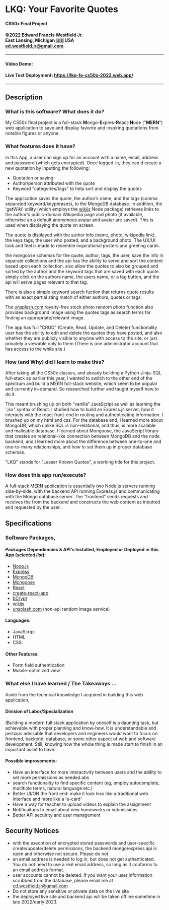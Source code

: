 # LKQ: Your Favorite Quotes
#### CS50x Final Project  
#### ©2022 **Edward Francis Westfield Jr.**<br/>East Lansing, Michigan &#127482;&#127480; USA<br/>ed.westfield.jr@gmail.com
---
#### Video Demo:  <URL HERE>
#### Live Test Deployment:  https://lkq-fe-cs50x-2022.web.app/
---
## Description 

### What is this software? What does it do? 

My CS50x final project is a full-stack **M**ongo-**E**xpres-**R**eact-**N**ode ("**MERN**") web application to save and display favorite and inspiring quotations from notable figures or anyone. 

### What features does it have? 

In this App, a user can sign up for an account with a name, email, address and password (which gets encrypted). Once logged-in, they can d create a new quotation by inputting the following:

- Quotation or saying
- Author/person attributed with the quote
- Keyword "categories/tags" to help sort and display the quotes

The application saves the quote, the author’s name, and the tags (comma separated keyword/keyphrases), to the MongoDB database. In addition, the 'getWiki' utility (which employs the [wikijs](https://www.npmjs.com/package/wikijs) Node package) retrieves links to the author's public-domain Wikipedia page and photo (if available, otherwise an a default anonymous avatar and avatar are saved). This is used when displaying the quote on screen.

The quote is displayed with the author info (name, photo, wikipedia link), the keys tags, the user who posted, and a background photo. The UX/UI look and feel is made to resemble inspirational posters and greeting cards. 

the mongoose schemas for the quote, author, tags, the user, save the info in separate collections and the api has the ability to serve and sort the content based upon each collection. also allow the quotes to also be grouped and sorted by the author and the keyword tags that are saved with each quote. simply click on the authors name, the users name, or a tag button, and the api will serve pages relevant to that tag. 

There is also a simple keyword search fuction that returns quote results with an exact partial sting match of either authors, quotes or tags. 

The [unsplssh.com](https://unsplash.com/) royalty-free stock photo random photo function also provides background image using the quotes tags as search terms for finding an appropriate/relevant image. 

The app has full "CRUD" (Create, Read, Update, and Delete) functionality user has the ability to edit and delete the quotes they have posted, and also whether they are publicly visible to anyone with access to the site, or just privately a viewable only to them (There is one administrator account that has access to the while site.)

### How (and Why) did I learn to make this?

After taking all the CS50x classes, and already building a Python-Jinja-SQL full-stack ap earlier this year, I wanted to switch to the other end of the spectrum and build a MERN full-stack website, which seem to be popular and currently in-demand. So researched further and taught myself how to do it. 

This meant brushing up on both “vanilla” JavaScript as well as learning the '.jsx" syntax of React. I studied how to build an Express.js server, how it interacts with the react front-end in routing and authenticating information. I brushed up on my html and css. For the database end, I learned more about MongoDB, which unlike SQL is non-relational, and thus, is more scalable and malleable database. I learned about Mongoose, the JavaScript library that creates an relational-like connection between MongoDB and the node backend, and I learned more about the difference between one-to-one and one-to-many relationships, and how to set them up in proper database schemas. 

"LKQ" stands for "Lesser Known Quotes", a working title for this project. 

###  How does this app run/execute?

A full-stack MERN application is essentially two Node.js servers running side-by-side, with the backend API running Express.js and communicating with the Mongo database server. The "frontend" sends requests and receives the from the backend and constructs the web content as inputted and requested by the user.  

## Specifications
### Software Packages, 
#### Packages Dependencies & API's Installed, Employed or Deployed in this App (*selected list*):

- [Node.js](https://nodejs.org/) 
- [Express](https://expressjs.com/)
- [MongoDB](https://www.mongodb.com/)
- [Mongoose](https://mongoosejs.com/)
- [React](https://express.com/)
- [create-react-app](https://create-react-app.dev/)
- [bCrypt](https://www.npmjs.com/package/bcrypt)
- [wikijs](https://www.npmjs.com/package/wikijs)
- [unsplash.com](https://unsplash.com/) (non-api random image service)

#### Languages:

- JavaScript
- HTML
- CSS

#### Other Features:
- Form field authentication
- Mobile-optimized view

### What else I have learned / The Takeaways ... 

Aside from the technical knowledge I acquired in building this web application,   

#### Division of Labor/Specialization 
(Building a modern full stack application by oneself is a daunting task, but achievable with proper planning and know-how. It is understandable and perhaps  advisable that developers and engineers would want to focus on frontend, backend, database, or some other aspect of web and software development. Still, knowing how the whole thing is made start to finish in an important asset to have.  

#### Possible improvements:

- Have an interface for more interactivity between users and the ability to set more permissions as needed.abs
- search functionality to find specific content (eg, employ autocomplete, muitltiple terms, natural language etc.)
- Better UI/ON the front end: make it look less like a traditional web interface and more like a 'e-card' 
- Have a way for teacher to upload videos to explain the assignment
- Notificaitons to email about new homeworks or submissions
- Better API secuirity and user management

## Security Notices

- with the execption of encrypted stored passwords and user-specific create/update/delete permissions, the backend mongo/express api is open and otherwise not secure. Please do not  
- an email address is needed to log in, but does not get authenticated. You do not need to use a real email address, so long as it conforms to an email address format. 
- user accounts cannot be deleted. If you want your user information scrubbed from the database, please email me at ed.westfield.jr@gmail.com
- Do not store any sensitive or ptivate data on the live site
- the deployed live site and backend api will be taken offline sometime in late 2022/early 2023.